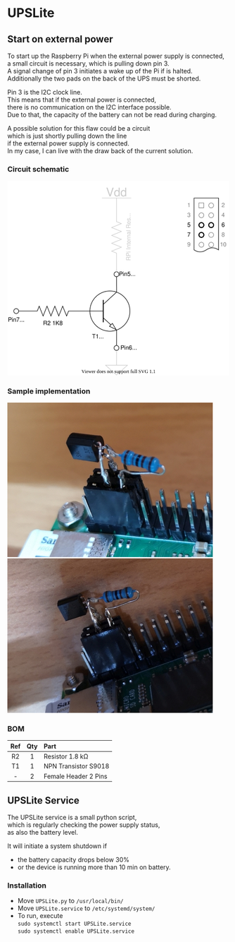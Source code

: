 # UPSLite

## Start on external power

To start up the Raspberry Pi when the external power supply is connected,  
a small circuit is necessary, which is pulling down pin 3.  
A signal change of pin 3 initiates a wake up of the Pi if is halted.  
Additionally the two pads on the back of the UPS must be shorted.

Pin 3 is the I2C clock line.  
This means that if the external power is connected,  
there is no communication on the I2C interface possible.  
Due to that, the capacity of the battery can not be read during charging.

A possible solution for this flaw could be a circuit  
which is just shortly pulling down the line  
if the external power supply is connected.  
In my case, I can live with the draw back of the current solution.

### Circuit schematic
![StartupTriggerSchematic](img/StartupTriggerSchematic.drawio.svg)

### Sample implementation
![](img/StartupTrigger001.jpg)![](img/StartupTrigger002.jpg)

### BOM
| Ref | Qty | Part |
|:---:|:---:|:---- |
| R2  |  1  | Resistor 1.8 kΩ |
| T1  |  1  | NPN Transistor S9018 |
|  -  |  2  | Female Header 2 Pins |

## UPSLite Service

The UPSLite service is a small python script,  
which is regularly checking the power supply status,  
as also the battery level.

It will initiate a system shutdown if
- the battery capacity drops below 30%
- or the device is running more than 10 min on battery.

### Installation

* Move `UPSLite.py` to `/usr/local/bin/`
* Move `UPSLite.service` to `/etc/systemd/system/`
* To run, execute  
  `sudo systemctl start UPSLite.service`  
  `sudo systemctl enable UPSLite.service`


